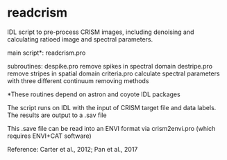 # readcrism
IDL script to pre-process CRISM images, including denoising and calculating ratioed image and spectral parameters.

main script*: readcrism.pro

subroutines:
despike.pro remove spikes in spectral domain
destripe.pro remove stripes in spatial domain
criteria.pro calculate spectral parameters with three different continuum removing methods


*These routines depend on astron and coyote IDL packages

The script runs on IDL with the input of CRISM target file and data labels.
The results are output to a .sav file

This .save file can be read into an ENVI format via crism2envi.pro (which requires ENVI+CAT software)



Reference:
Carter et al., 2012;
Pan et al., 2017

